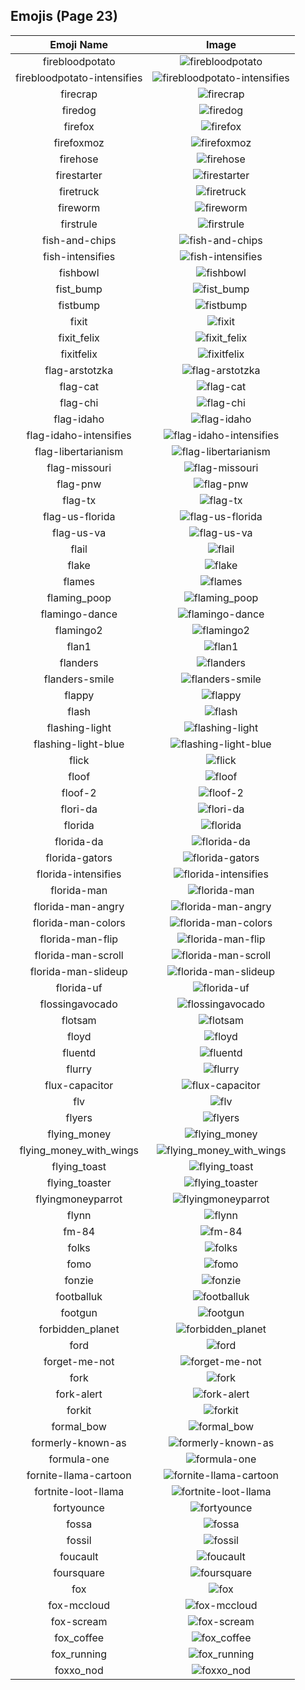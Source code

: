 
  ## Emojis (Page 23)
  |Emoji Name|Image|
  | :-: | :-: |
  |firebloodpotato| ![firebloodpotato](/output/firebloodpotato.gif)|
  |firebloodpotato-intensifies| ![firebloodpotato-intensifies](/output/firebloodpotato-intensifies.gif)|
  |firecrap| ![firecrap](/output/firecrap)|
  |firedog| ![firedog](/output/firedog.png)|
  |firefox| ![firefox](/output/firefox.png)|
  |firefoxmoz| ![firefoxmoz](/output/firefoxmoz.png)|
  |firehose| ![firehose](/output/firehose.png)|
  |firestarter| ![firestarter](/output/firestarter.jpg)|
  |firetruck| ![firetruck](/output/firetruck.png)|
  |fireworm| ![fireworm](/output/fireworm.jpg)|
  |firstrule| ![firstrule](/output/firstrule.jpg)|
  |fish-and-chips| ![fish-and-chips](/output/fish-and-chips.png)|
  |fish-intensifies| ![fish-intensifies](/output/fish-intensifies.gif)|
  |fishbowl| ![fishbowl](/output/fishbowl.gif)|
  |fist_bump| ![fist_bump](/output/fist_bump.gif)|
  |fistbump| ![fistbump](/output/fistbump)|
  |fixit| ![fixit](/output/fixit.png)|
  |fixit_felix| ![fixit_felix](/output/fixit_felix.png)|
  |fixitfelix| ![fixitfelix](/output/fixitfelix.png)|
  |flag-arstotzka| ![flag-arstotzka](/output/flag-arstotzka.jpg)|
  |flag-cat| ![flag-cat](/output/flag-cat.png)|
  |flag-chi| ![flag-chi](/output/flag-chi.png)|
  |flag-idaho| ![flag-idaho](/output/flag-idaho.png)|
  |flag-idaho-intensifies| ![flag-idaho-intensifies](/output/flag-idaho-intensifies.gif)|
  |flag-libertarianism| ![flag-libertarianism](/output/flag-libertarianism)|
  |flag-missouri| ![flag-missouri](/output/flag-missouri.png)|
  |flag-pnw| ![flag-pnw](/output/flag-pnw.png)|
  |flag-tx| ![flag-tx](/output/flag-tx.png)|
  |flag-us-florida| ![flag-us-florida](/output/flag-us-florida.png)|
  |flag-us-va| ![flag-us-va](/output/flag-us-va.gif)|
  |flail| ![flail](/output/flail.gif)|
  |flake| ![flake](/output/flake.png)|
  |flames| ![flames](/output/flames.png)|
  |flaming_poop| ![flaming_poop](/output/flaming_poop.png)|
  |flamingo-dance| ![flamingo-dance](/output/flamingo-dance.gif)|
  |flamingo2| ![flamingo2](/output/flamingo2.png)|
  |flan1| ![flan1](/output/flan1.png)|
  |flanders| ![flanders](/output/flanders.png)|
  |flanders-smile| ![flanders-smile](/output/flanders-smile.gif)|
  |flappy| ![flappy](/output/flappy.gif)|
  |flash| ![flash](/output/flash.png)|
  |flashing-light| ![flashing-light](/output/flashing-light.gif)|
  |flashing-light-blue| ![flashing-light-blue](/output/flashing-light-blue.gif)|
  |flick| ![flick](/output/flick.png)|
  |floof| ![floof](/output/floof.png)|
  |floof-2| ![floof-2](/output/floof-2.png)|
  |flori-da| ![flori-da](/output/flori-da)|
  |florida| ![florida](/output/florida)|
  |florida-da| ![florida-da](/output/florida-da.png)|
  |florida-gators| ![florida-gators](/output/florida-gators.png)|
  |florida-intensifies| ![florida-intensifies](/output/florida-intensifies.gif)|
  |florida-man| ![florida-man](/output/florida-man.png)|
  |florida-man-angry| ![florida-man-angry](/output/florida-man-angry.gif)|
  |florida-man-colors| ![florida-man-colors](/output/florida-man-colors.gif)|
  |florida-man-flip| ![florida-man-flip](/output/florida-man-flip.gif)|
  |florida-man-scroll| ![florida-man-scroll](/output/florida-man-scroll.gif)|
  |florida-man-slideup| ![florida-man-slideup](/output/florida-man-slideup.gif)|
  |florida-uf| ![florida-uf](/output/florida-uf.png)|
  |flossingavocado| ![flossingavocado](/output/flossingavocado.gif)|
  |flotsam| ![flotsam](/output/flotsam.jpg)|
  |floyd| ![floyd](/output/floyd.jpg)|
  |fluentd| ![fluentd](/output/fluentd.png)|
  |flurry| ![flurry](/output/flurry.png)|
  |flux-capacitor| ![flux-capacitor](/output/flux-capacitor.gif)|
  |flv| ![flv](/output/flv.png)|
  |flyers| ![flyers](/output/flyers.png)|
  |flying_money| ![flying_money](/output/flying_money.gif)|
  |flying_money_with_wings| ![flying_money_with_wings](/output/flying_money_with_wings.gif)|
  |flying_toast| ![flying_toast](/output/flying_toast.png)|
  |flying_toaster| ![flying_toaster](/output/flying_toaster.gif)|
  |flyingmoneyparrot| ![flyingmoneyparrot](/output/flyingmoneyparrot.gif)|
  |flynn| ![flynn](/output/flynn.jpg)|
  |fm-84| ![fm-84](/output/fm-84.jpg)|
  |folks| ![folks](/output/folks.gif)|
  |fomo| ![fomo](/output/fomo.png)|
  |fonzie| ![fonzie](/output/fonzie.png)|
  |footballuk| ![footballuk](/output/footballuk.png)|
  |footgun| ![footgun](/output/footgun.png)|
  |forbidden_planet| ![forbidden_planet](/output/forbidden_planet.png)|
  |ford| ![ford](/output/ford.png)|
  |forget-me-not| ![forget-me-not](/output/forget-me-not.png)|
  |fork| ![fork](/output/fork.png)|
  |fork-alert| ![fork-alert](/output/fork-alert.png)|
  |forkit| ![forkit](/output/forkit)|
  |formal_bow| ![formal_bow](/output/formal_bow.gif)|
  |formerly-known-as| ![formerly-known-as](/output/formerly-known-as.png)|
  |formula-one| ![formula-one](/output/formula-one.png)|
  |fornite-llama-cartoon| ![fornite-llama-cartoon](/output/fornite-llama-cartoon.png)|
  |fortnite-loot-llama| ![fortnite-loot-llama](/output/fortnite-loot-llama.png)|
  |fortyounce| ![fortyounce](/output/fortyounce.png)|
  |fossa| ![fossa](/output/fossa.jpg)|
  |fossil| ![fossil](/output/fossil.png)|
  |foucault| ![foucault](/output/foucault.png)|
  |foursquare| ![foursquare](/output/foursquare.png)|
  |fox| ![fox](/output/fox.gif)|
  |fox-mccloud| ![fox-mccloud](/output/fox-mccloud.png)|
  |fox-scream| ![fox-scream](/output/fox-scream.gif)|
  |fox_coffee| ![fox_coffee](/output/fox_coffee.png)|
  |fox_running| ![fox_running](/output/fox_running.gif)|
  |foxxo_nod| ![foxxo_nod](/output/foxxo_nod.gif)|
  